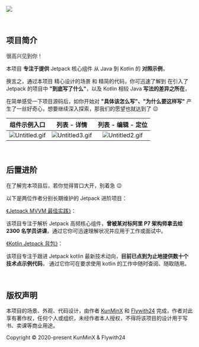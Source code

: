 ![](https://i.loli.net/2021/09/11/UhivcfX7VNeM4r3.png)

&nbsp;

## 项目简介

很高兴见到你！

本项目 **专注于提供** Jetpack 核心组件 从 Java 到 Kotlin 的 **对照示例**，

换言之，通过本项目 精心设计的场景 和 精简的代码，你可迅速了解到 在引入了 Jetpack 的项目中 **"到底写了什么"**，以及 Kotlin 相较 Java **写法的差异之所在**，

在简单感受一下项目源码后，如你开始对 **"具体该怎么写"、"为什么要这样写"** 产生了一丝好奇心，想要继续深入探索，那我们的愿望也就达到了 😉
&nbsp;

|                         组件示例入口                         |                         列表 - 详情                          |                      列表 - 编辑 - 定位                      |
| :----------------------------------------------------------: | :----------------------------------------------------------: | :----------------------------------------------------------: |
| ![Untitled.gif](https://i.loli.net/2020/06/09/2ThFWwMtV4rlUby.gif) | ![Untitled3.gif](https://i.loli.net/2020/06/09/sHEzaIo2WihBkPd.gif) | ![Untitled2.gif](https://i.loli.net/2020/06/09/wHvqG5TOQYSVnLg.gif) |

&nbsp;

## 后置进阶

在了解完本项目后，若你觉得胃口大开，别着急 😉

以下是两位作者分别长期维护的 Jetpack 进阶项目：

[《Jetpack MVVM 最佳实践》](https://github.com/KunMinX/Jetpack-MVVM-Best-Practice)：

该项目专注于解析 Jetpack 高频核心组件，**曾被某对标阿里 P7 架构师拿去给 2300 名学员讲课**，通过它你可迅速理解状况并应用于工作或面试中。

[《Kotlin Jetpack 背包》](https://github.com/Flywith24/Flywith24-Jetpack-Demo)：

该项目专注于跟进 Jetpack kotlin 最新技术动向，**目前已点到为止地提供数十个技术点示例代码**， 通过它你可在要求使用 kotlin 的工作中随时查阅、随取随用。

&nbsp;

## 版权声明

本项目的场景、外观、代码设计，由作者 [KunMinX](https://github.com/KunMinX) 和 [Flywith24](https://github.com/Flywith24) 完成，作者对此享有著作权，任何个人或组织，未经作者本人授权，不得将该项目的设计用于写书、卖课等商业用途。

Copyright © 2020-present KunMinX & Flywith24


